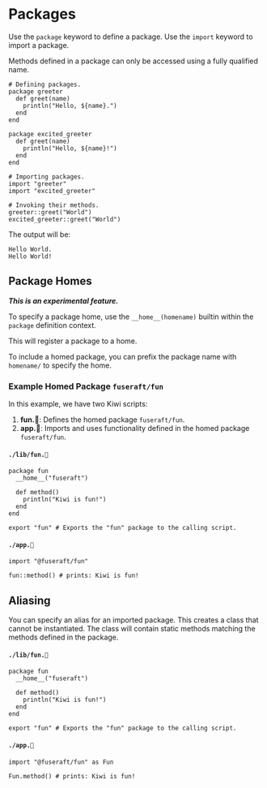 # Packages

Use the `package` keyword to define a package. Use the `import` keyword to import a package.

Methods defined in a package can only be accessed using a fully qualified name.

```kiwi
# Defining packages.
package greeter
  def greet(name)
    println("Hello, ${name}.")
  end
end

package excited_greeter
  def greet(name)
    println("Hello, ${name}!")
  end
end

# Importing packages.
import "greeter"
import "excited_greeter"

# Invoking their methods.
greeter::greet("World")
excited_greeter::greet("World")
```

The output will be:
```
Hello World.
Hello World!
```

## Package Homes

***This is an experimental feature.***

To specify a package home, use the `__home__(homename)` builtin within the `package` definition context.

This will register a package to a home.

To include a homed package, you can prefix the package name with `homename/` to specify the home.

### Example Homed Package `fuseraft/fun`

In this example, we have two Kiwi scripts:
1. **fun.🥝**: Defines the homed package `fuseraft/fun`.
2. **app.🥝**: Imports and uses functionality defined in the homed package `fuseraft/fun`.

#### `./lib/fun.🥝`
```kiwi
package fun
  __home__("fuseraft")

  def method()
    println("Kiwi is fun!")
  end
end

export "fun" # Exports the "fun" package to the calling script.
```

#### `./app.🥝`
```kiwi
import "@fuseraft/fun"

fun::method() # prints: Kiwi is fun!
```

## Aliasing

You can specify an alias for an imported package. This creates a class that cannot be instantiated. The class will contain static methods matching the methods defined in the package. 

#### `./lib/fun.🥝`
```kiwi
package fun
  __home__("fuseraft")

  def method()
    println("Kiwi is fun!")
  end
end

export "fun" # Exports the "fun" package to the calling script.
```

#### `./app.🥝`
```kiwi
import "@fuseraft/fun" as Fun

Fun.method() # prints: Kiwi is fun!
```
